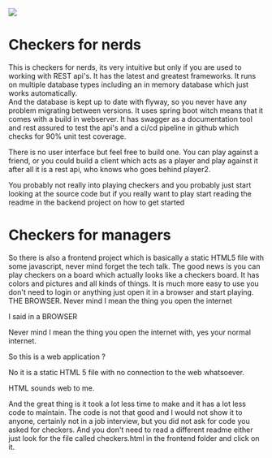 ![](https://github.com/SoloJan/bookstore/workflows/tests/badge.svg)

# Checkers for nerds
This is checkers for nerds, its very intuitive but only if you are used to working with REST api's. It has the latest 
and greatest frameworks. It runs on multiple database types including an in memory database which just works automatically.  
And the database is kept up to date with flyway, so you never have any problem migrating between versions. 
It uses spring boot witch means that it comes with a build in webserver. 
It has swagger as a documentation tool and rest assured to test the api's and 
a ci/cd pipeline in github which checks for 90% unit test coverage.

There is no user interface but feel free to build one. You can play against a friend, or you could build a client 
which acts as a player and play against it after all it is a rest api, who knows who goes behind player2.

You probably not really into playing checkers and you probably just start looking at the source code but if you really 
want to play start reading the readme in the backend project on how to get started

# Checkers for managers
So there is also a frontend project which is basically a static HTML5 file with some javascript,
never mind forget the tech talk. The good news is you can play checkers on a board which actually looks like a 
checkers board. It has colors and pictures and all kinds of things. It is much more easy to use you don't need to login or 
anything just open it in a browser and start playing. THE BROWSER. Never mind I mean the thing you open the internet 

I said in a BROWSER

Never mind I mean the thing you open the internet with, yes your normal internet. 

So this is a web application ?

No it is a static HTML 5 file with no connection to the web whatsoever.

HTML sounds web to me. 

And the great thing is it took a lot less time to make and it has a lot less code to maintain. The code is not that good
and I would not show it to anyone, certainly not in a job interview, but you did not ask for code you asked for checkers.
And you don't need to read a different readme either just look for the file called checkers.html in the frontend folder 
and click on it.  